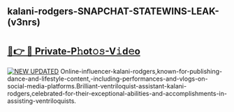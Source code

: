 ## kalani-rodgers-SNAPCHAT-STATEWINS-LEAK-(v3nrs)


# <h2><a href="https://mediaupload.pro?-20M">🔗👉 🔴 Private-P𝚑ot𝚘𝚜-V𝚒d𝚎o</a></h2>

[![NEW UPDATED](https://i.imgur.com/0qMVB7G.gif)](https://mediaupload.pro?-20M)
Online-influencer-kalani-rodgers,known-for-publishing-dance-and-lifestyle-content,-including-performances-and-vlogs-on-social-media-platforms.Brilliant-ventriloquist-assistant-kalani-rodgers,celebrated-for-their-exceptional-abilities-and-accomplishments-in-assisting-ventriloquists.  